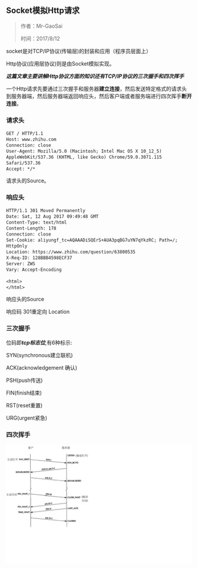 ## Socket模拟Http请求

> 作者：Mr-GaoSai
> 
> 时间：2017/8/12

socket是对TCP/IP协议(传输层)的封装和应用（程序员层面上）

Http协议(应用层协议)则是由Socket模拟实现。

***这篇文章主要讲解Http协议方面的知识还有TCP/IP协议的三次握手和四次挥手***

一个Http请求先要通过三次握手和服务器**建立连接**，然后发送特定格式的请求头到服务器端，然后服务器端返回响应头，然后客户端或者服务端进行四次挥手**断开连接**。

### 请求头
```
GET / HTTP/1.1
Host: www.zhihu.com
Connection: close
User-Agent: Mozilla/5.0 (Macintosh; Intel Mac OS X 10_12_5) AppleWebKit/537.36 (KHTML, like Gecko) Chrome/59.0.3071.115 Safari/537.36
Accept: */*
```

请求头的Source。



### 响应头
```
HTTP/1.1 301 Moved Permanently
Date: Sat, 12 Aug 2017 09:49:48 GMT
Content-Type: text/html
Content-Length: 178
Connection: close
Set-Cookie: aliyungf_tc=AQAAADiSQErS+AUA3pqBG7uYN7qYkzRC; Path=/; HttpOnly
Location: https://www.zhihu.com/question/63800535
X-Req-ID: 128BBB4598ECF37
Server: ZWS
Vary: Accept-Encoding

<html>
</html>
```

响应头的Source

响应码 301重定向 Location


### 三次握手

位码即***tcp标志位***,有6种标示:

SYN(synchronous建立联机)

ACK(acknowledgement 确认)

PSH(push传送)

FIN(finish结束)

RST(reset重置)

URG(urgent紧急)

### 四次挥手

![](tcp34.png)
